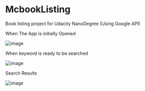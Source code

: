 # McbookListing
Book listing project for Udacity NanoDegree (Using Google API)

When The App is initially Opened

![image](https://user-images.githubusercontent.com/30839650/39488934-7cf556fc-4d49-11e8-9d89-67f22d1ab0d8.png)

When keyword is ready to be searched

![image](https://user-images.githubusercontent.com/30839650/39488977-a6553986-4d49-11e8-8b56-6714e6d71d39.png)

Search Results

![image](https://user-images.githubusercontent.com/30839650/39489017-c4ab20ee-4d49-11e8-8903-1562216af93b.png)

